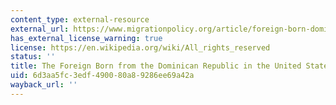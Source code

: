 ```yaml
---
content_type: external-resource
external_url: https://www.migrationpolicy.org/article/foreign-born-dominican-republic-united-states
has_external_license_warning: true
license: https://en.wikipedia.org/wiki/All_rights_reserved
status: ''
title: The Foreign Born from the Dominican Republic in the United States
uid: 6d3aa5fc-3edf-4900-80a8-9286ee69a42a
wayback_url: ''
---
```

